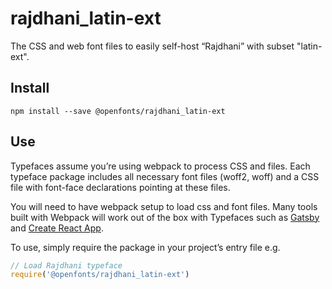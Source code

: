 
# rajdhani_latin-ext

The CSS and web font files to easily self-host “Rajdhani” with subset "latin-ext".

## Install

`npm install --save @openfonts/rajdhani_latin-ext`

## Use

Typefaces assume you’re using webpack to process CSS and files. Each typeface
package includes all necessary font files (woff2, woff) and a CSS file with
font-face declarations pointing at these files.

You will need to have webpack setup to load css and font files. Many tools built
with Webpack will work out of the box with Typefaces such as [Gatsby](https://github.com/gatsbyjs/gatsby)
and [Create React App](https://github.com/facebookincubator/create-react-app).

To use, simply require the package in your project’s entry file e.g.

```javascript
// Load Rajdhani typeface
require('@openfonts/rajdhani_latin-ext')
```

